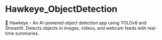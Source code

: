 # Hawkeye_ObjectDetection
🦅 Hawkeye - An AI-powered object detection app using YOLOv8 and Streamlit. Detects objects in images, videos, and webcam feeds with real-time summaries.

